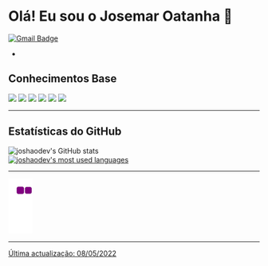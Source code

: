# Olá! Eu sou o Josemar Oatanha 👋
[![Gmail Badge](https://img.shields.io/badge/-joseoatanha@gmail.com-c14438?style=flat-square&logo=Gmail&logoColor=white&link=mailto:kraghav123@gmail.com)](mailto:joseoatanha@gmail.com)

-

## Conhecimentos Base
![](https://img.shields.io/badge/HTML5-E34F26?style=for-the-badge&logo=html5&logoColor=white)
![](https://img.shields.io/badge/CSS3-1572B6?style=for-the-badge&logo=css3&logoColor=white)
![](https://img.shields.io/badge/JavaScript-F7DF1E?style=for-the-badge&logo=javascript&logoColor=black)
![](https://img.shields.io/badge/Node.js-43853D?style=for-the-badge&logo=node.js&logoColor=white)
![](https://img.shields.io/badge/Python-14354C?style=for-the-badge&logo=python&logoColor=white)
![](https://img.shields.io/badge/Django-092E20?style=for-the-badge&logo=django&logoColor=white)

----

## Estatísticas do GitHub
![joshaodev's GitHub stats](https://github-readme-stats.vercel.app/api?username=joshaodev&show_icons=true&theme=radical) 
<br/>
<a href="https://github.com/Nishant1500?tab=overview"><img align="center" alt="joshaodev's most used languages" src="https://github-readme-stats.vercel.app/api/top-langs/?username=joshaodev&layout=compact&langs_count=9&theme=radical&exclude_repo=Optifine-Mod-Coder-Pack-1.16.1,Projects"/>
  
----
  
![snake gif](https://github.com/AvidCoder101/AvidCoder101/blob/output/github-contribution-grid-snake.gif)

------
Última actualização: 08/05/2022
